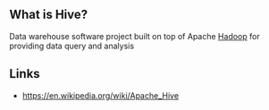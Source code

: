 ## What is Hive?
Data warehouse software project built on top of Apache [Hadoop][hadoop] for providing data query and analysis

## Links
- https://en.wikipedia.org/wiki/Apache_Hive

<!-- Embedded links -->
[hadoop]: https://github.com/nchristie/tech_notes/blob/master/h/hadoop.md
